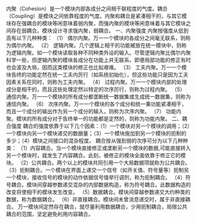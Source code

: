 内聚（Cohesion）是一个模块内部各成分之间相干联程度的气度。耦合（Coupling）是模块之间依靠程度的气度。内聚和耦合是紧凑相干的，与其它模块存在强耦合的模块等闲意味着弱内聚，而强内聚的模块等闲意味着与其它模块之间存在弱耦合。模块设计寻求强内聚，弱耦合。
一、内聚强度
内聚按强度从低到高有以下几种种类：
（1） 偶尔内聚。万一一个模块的各成分之间毫无联系，则称为偶尔内聚。
（2） 逻辑内聚。几个逻辑上相干的功能被放在统一模块中，则称为逻辑内聚。如一个模块读取各种不同种类外设的输入。尽管逻辑内聚比偶尔内聚科学一些，但逻辑内聚的模块各成分在功能上并无联系，即便局部功能的修正有时也会波及大局，因而这类模块的修正也比拟艰难。
（3） 工夫内聚。万一一个模块告终的功能定然在统一工夫内厉行（如系统初始化），但这些功能只是因为工夫因素关系在同时，则称为工夫内聚。
（4） 过程内聚。万一一个模块内部的处理成分是相干的，而且这些处理定然以特定的次序厉行，则称为过程内聚。
（5） 通信内聚。万一一个模块的所有成分都垄断统一数据集或生成统一数据集，则称为通信内聚。
（6） 次序内聚。万一一个模块的各个成分和统一秉功能紧凑相干，而且一个成分的输出作为另一个成分的输入，则称为次序内聚。
（7） 功能内聚。模块的所有成分对于告终单一的功能都是定然的，则称为功能内聚。
二、耦合强度
耦合的强度依靠于以下几个因素：（1）一个模块对另一个模块的调用；（2）一个模块向另一个模块递交的数据量；（3）一个模块施加到另一个模块的扼制的多少；（4）模块之间接口的混杂程度。
耦合按从强到弱的次序可分为以下几种种类：
（1）内容耦合。当一个模块直接修正或垄断另一个模块的数据,可能直接转入另一个模块时，就发生了内容耦合。此刻，被修正的模块全面依靠于修正它的模块。
（2）公共耦合。两个以上的模块共同引用一个大局数据项就称为公共耦合。
（3）扼制耦合。一个模块在界面上递交一个信号（如开关值、符号量等）扼制另一个模块，接收信号的模块的动作依据信号值举行调剂，称为扼制耦合。
（4）符号耦合。模块间穿越参数递交混杂的内部数据构造，称为符号耦合。此数据构造的改变将使相干的模块发生改变。
（5）数据耦合。模块间穿越参数递交大约种类的数据，称为数据耦合。
（6）非直接耦合。模块间未曾消息递交时，属于非直接耦合。
万一模块间定然存在耦合，就尽量利用数据耦合，少用扼制耦合，局限公共耦合的范围，坚定避免利用内容耦合。